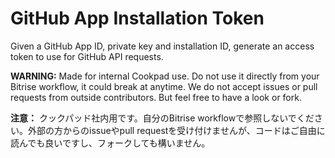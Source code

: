 # GitHub App Installation Token

Given a GitHub App ID, private key and installation ID, generate an access token to use for GitHub API requests.

**WARNING:** Made for internal Cookpad use. Do not use it directly from your Bitrise workflow, it could break at anytime. We do not accept issues or pull requests from outside contributors. But feel free to have a look or fork.

**注意：** クックパッド社内用です。自分のBitrise workflowで参照しないでください。外部の方からのissueやpull requestを受け付けませんが、コードはご自由に読んでも良いですし、フォークしても構いません。
